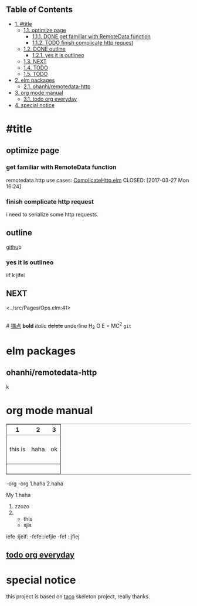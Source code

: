 <div id="table-of-contents">
<h2>Table of Contents</h2>
<div id="text-table-of-contents">
<ul>
<li><a href="#org16d3a5d">1. #title</a>
<ul>
<li><a href="#org956da5c">1.1. optimize page</a>
<ul>
<li><a href="#orgb214d37">1.1.1. <span class="done DONE">DONE</span> get familiar with RemoteData function</a></li>
<li><a href="#org5a185e3">1.1.2. <span class="todo TODO">TODO</span> finish complicate http request</a></li>
</ul>
</li>
<li><a href="#org08aba34">1.2. <span class="done DONE">DONE</span> outline</a>
<ul>
<li><a href="#org1b2df4d">1.2.1. yes it is outlineo</a></li>
</ul>
</li>
<li><a href="#org36d7975">1.3. NEXT</a></li>
<li><a href="#orgaea2660">1.4. <span class="todo TODO">TODO</span> </a></li>
<li><a href="#org9691608">1.5. <span class="todo TODO">TODO</span> </a></li>
</ul>
</li>
<li><a href="#org3827b38">2. elm packages</a>
<ul>
<li><a href="#orgb3685be">2.1. ohanhi/remotedata-http</a></li>
</ul>
</li>
<li><a href="#orgd8b473f">3. org mode manual</a>
<ul>
<li><a href="#org5c3d5e0">3.1. todo org everyday</a></li>
</ul>
</li>
<li><a href="#org5d9f354">4. special notice</a></li>
</ul>
</div>
</div>

<a id="org16d3a5d"></a>

# #title


<a id="org956da5c"></a>

## optimize page


<a id="orgb214d37"></a>

### get familiar with RemoteData function

remotedata.http use cases: [ComplicateHttp.elm](../src/Try/ComplicateHttp.elm)
CLOSED: <span class="timestamp-wrapper"><span class="timestamp">[2017-03-27 Mon 16:24]</span></span>


<a id="org5a185e3"></a>

### finish complicate http request

i need to serialize some http requests.


<a id="org08aba34"></a>

## outline

[githu](https://github.com/Numberartificial/cibops)b


<a id="org1b2df4d"></a>

### yes it is outlineo

iif k
jifei


<a id="org36d7975"></a>

## NEXT

<../src/Pages/Ops.elm:41>


<a id="orgaea2660"></a>

## 

\#<a id="orga3f1935"></a>
[锚点](#orga3f1935)
**bold**
*italic*
<del>delete</del>
<span class="underline">underline</span>
H<sub>2</sub> O
E = MC<sup>2</sup>
`git`


<a id="org9691608"></a>

## 


<a id="org3827b38"></a>

# elm packages


<a id="orgb3685be"></a>

## ohanhi/remotedata-http

k


<a id="orgd8b473f"></a>

# org mode manual

<table border="2" cellspacing="0" cellpadding="6" rules="groups" frame="hsides">


<colgroup>
<col  class="org-left" />

<col  class="org-left" />

<col  class="org-left" />
</colgroup>
<thead>
<tr>
<th scope="col" class="org-left">1</th>
<th scope="col" class="org-left">2</th>
<th scope="col" class="org-left">3</th>
</tr>
</thead>

<tbody>
<tr>
<td class="org-left">&#xa0;</td>
<td class="org-left">&#xa0;</td>
<td class="org-left">&#xa0;</td>
</tr>


<tr>
<td class="org-left">this is</td>
<td class="org-left">haha</td>
<td class="org-left">ok</td>
</tr>


<tr>
<td class="org-left">&#xa0;</td>
<td class="org-left">&#xa0;</td>
<td class="org-left">&#xa0;</td>
</tr>
</tbody>

<tbody>
<tr>
<td class="org-left">&#xa0;</td>
<td class="org-left">&#xa0;</td>
<td class="org-left">&#xa0;</td>
</tr>
</tbody>
</table>

-org
-org
1.haha
2.haha

My 
1.haha

1.  zzozo
2.  -   this
    -   sjis

iefe     :ijeif:
-fefe::iefjie
-fef ::jfiej


<a id="org5c3d5e0"></a>

## [todo org everyday](./orgman.md)


<a id="org5d9f354"></a>

# special notice

this project is based on [taco](https://github.com/ohanhi/elm-taco) skeleton project, really thanks.

